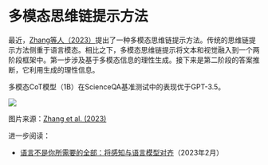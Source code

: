 # 多模态思维链提示方法

最近，[Zhang等人（2023）](https://arxiv.org/abs/2302.00923)提出了一种多模态思维链提示方法。传统的思维链提示方法侧重于语言模态。相比之下，多模态思维链提示将文本和视觉融入到一个两阶段框架中。第一步涉及基于多模态信息的理性生成。接下来是第二阶段的答案推断，它利用生成的理性信息。

多模态CoT模型（1B）在ScienceQA基准测试中的表现优于GPT-3.5。

<img src="https://www.promptingguide.ai/_next/image?url=%2F_next%2Fstatic%2Fmedia%2Fmultimodal-cot.a84f6cc1.png&w=1080&q=75">

图片来源：[Zhang et al. (2023)](https://arxiv.org/abs/2302.00923)

进一步阅读：

- [语言不是你所需要的全部：将感知与语言模型对齐](https://arxiv.org/abs/2302.14045)（2023年2月）